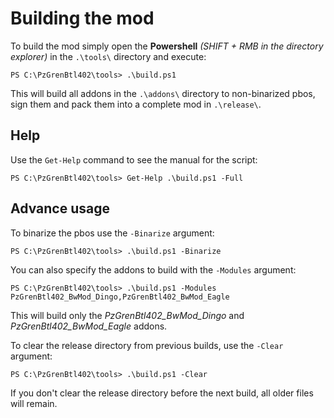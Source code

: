 # Building the mod

To build the mod simply open the **Powershell** *(SHIFT + RMB in the directory explorer)* in the `.\tools\` directory and execute:
```
PS C:\PzGrenBtl402\tools> .\build.ps1
``` 

This will build all addons in the `.\addons\` directory to non-binarized pbos, sign them and pack them into a complete mod in `.\release\`.

## Help

Use the `Get-Help` command to see the manual for the script:
```
PS C:\PzGrenBtl402\tools> Get-Help .\build.ps1 -Full
``` 


## Advance usage

To binarize the pbos use the `-Binarize` argument:
```
PS C:\PzGrenBtl402\tools> .\build.ps1 -Binarize
``` 


You can also specify the addons to build with the `-Modules` argument:
```
PS C:\PzGrenBtl402\tools> .\build.ps1 -Modules PzGrenBtl402_BwMod_Dingo,PzGrenBtl402_BwMod_Eagle
```
This will build only the *PzGrenBtl402_BwMod_Dingo* and *PzGrenBtl402_BwMod_Eagle* addons.


To clear the release directory from previous builds, use the `-Clear` argument:
```
PS C:\PzGrenBtl402\tools> .\build.ps1 -Clear
```
If you don't clear the release directory before the next build, all older files will remain.
